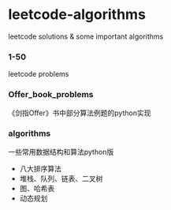 # leetcode-algorithms
leetcode solutions &amp; some important algorithms

### 1-50
leetcode problems

### Offer_book_problems
《剑指Offer》书中部分算法例题的python实现

### algorithms
一些常用数据结构和算法python版
 * 八大排序算法
 * 堆栈、队列、链表、二叉树
 * 图、哈希表
 * 动态规划
